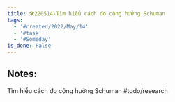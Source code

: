 ```yaml
---
title: 🛠️220514-Tìm hiểu cách đo cộng hưởng Schuman
tags:
  - '#created/2022/May/14'
  - '#task'
  - '#Someday'
is_done: False
---
```


## Notes:
Tìm hiểu cách đo cộng hưởng Schuman #todo/research 